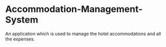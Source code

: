 # Accommodation-Management-System
An application which is used to manage the hotel accommodations and all the expenses.
